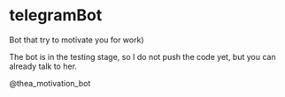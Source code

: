 # telegramBot
Bot that try to motivate you for work)

The bot is in the testing stage, so I do not push the code yet, but you can already talk to her. 

@thea_motivation_bot
